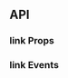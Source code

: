 ## API

### link Props

<field-table :data="linkProps"/>

### link Events

<field-table :data="emits" type="emits"/>

<script setup>
import { ref } from 'vue';
const linkProps = ref([
  {
    name: 'href',
    desc: '链接地址',
    type: '`string`',
    value: '-',
  },
  {
    name: 'status',
    desc: '链接的状态',
    type: "`'normal' | 'warning' | 'success' | 'danger'`",
    value: "`'normal'`",
  },
  {
    name: 'hoverable',
    desc: '鼠标悬浮时存在底色 (2.7.0+)',
    type: '`boolean`',
    value: '`true`',
  },
  {
    name: 'icon',
    desc: '图标 (2.7.0+)',
    type: '`boolean`',
    value: '`false`',
  },
  {
    name: 'loading',
    desc: '链接是否为加载中状态 (2.37.0+)',
    type: '`boolean`',
    value: '`false`',
  },
  {
    name: 'disabled',
    desc: '链接是否禁用',
    type: '`boolean`',
    value: '`false`',
  },
]);
const emits =  ref([
  {
    name: 'click',
    desc: '点击时触发',
    type: '`(ev: MouseEvent) => void`',
    value: '-',
  },
]);

</script>
